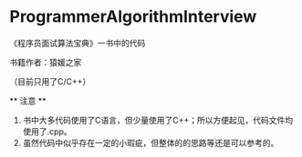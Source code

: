 ﻿# ProgrammerAlgorithmInterview

《程序员面试算法宝典》一书中的代码

书籍作者：猿媛之家

（目前只用了C/C++）<br>

** 注意 **
1. 书中大多代码使用了C语言，但少量使用了C++；所以方便起见，代码文件均使用了.cpp。
2. 虽然代码中似乎存在一定的小瑕疵，但整体的的思路等还是可以参考的。